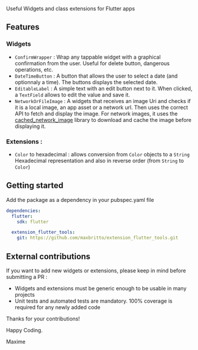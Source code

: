 <!-- 
This README describes the package. If you publish this package to pub.dev,
this README's contents appear on the landing page for your package.

For information about how to write a good package README, see the guide for
[writing package pages](https://dart.dev/guides/libraries/writing-package-pages). 

For general information about developing packages, see the Dart guide for
[creating packages](https://dart.dev/guides/libraries/create-library-packages)
and the Flutter guide for
[developing packages and plugins](https://flutter.dev/developing-packages). 
-->

Useful Widgets and class extensions for Flutter apps

## Features

### Widgets

- `ConfirmWrapper` : Wrap any tappable widget with a graphical confirmation from the user. Useful for delete button, dangerous operations, etc.
- `DateTimeButton` : A button that allows the user to select a date (and optionnaly a time). The buttons displays the selected date.
- `EditableLabel` : A simple text with an edit button next to it. When clicked, a `TextField` allows to edit the value and save it.
- `NetworkOrFileImage` : A widgets that receives an image Uri and checks if it is a local image, an app asset or a network url. Then uses the correct API to fetch and display the image. For network images, it uses the [cached_network_image](https://pub.dev/packages/cached_network_image) library to download and cache the image before displaying it.

### Extensions :

- `Color` to hexadecimal : allows conversion from `Color` objects to a `String` Hexadecimal representation and also in reverse order (from `String` to `Color`)

## Getting started

Add the package as a dependency in your pubspec.yaml file

```yaml
dependencies:
  flutter:
    sdk: flutter

  extension_flutter_tools:
    git: https://github.com/maxbritto/extension_flutter_tools.git
```

## External contributions

If you want to add new widgets or extensions, please keep in mind before submitting a PR :

- Widgets and extensions must be generic enough to be usable in many projects
- Unit tests and automated tests are mandatory. 100% coverage is required for any newly added code

Thanks for your contributions!

Happy Coding.

Maxime
